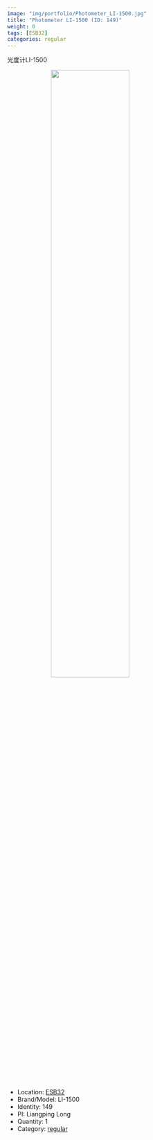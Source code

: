 ```yaml
---
image: "img/portfolio/Photometer_LI-1500.jpg"
title: "Photometer LI-1500 (ID: 149)"
weight: 0
tags: [ESB32]
categories: regular
---
```


光度计LI-1500

<!--more-->

<img src="../../img/portfolio/Photometer_LI-1500.jpg" width="60%" style="display: block; margin: auto;">

- Location: [ESB32](../../tags/esb32)
- Brand/Model: LI-1500
- Identity: 149
- PI: Liangping Long
- Quantity: 1
- Category: [regular](../../categories/regular)






